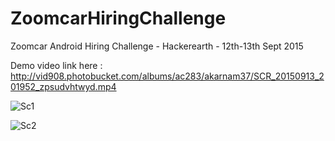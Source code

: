 # ZoomcarHiringChallenge
Zoomcar Android Hiring Challenge - Hackerearth - 12th-13th Sept 2015

Demo video link here : http://vid908.photobucket.com/albums/ac283/akarnam37/SCR_20150913_201952_zpsudvhtwyd.mp4

![Sc1](http://i908.photobucket.com/albums/ac283/akarnam37/Mobile%20Uploads/Screenshot_2015-09-13-20-06-00_zpseqi0jowb.png "Screenshot 1")

![Sc2](http://i908.photobucket.com/albums/ac283/akarnam37/Mobile%20Uploads/Screenshot_2015-09-13-20-06-45_zpsmhue3g2c.png "Screenshot 2")




